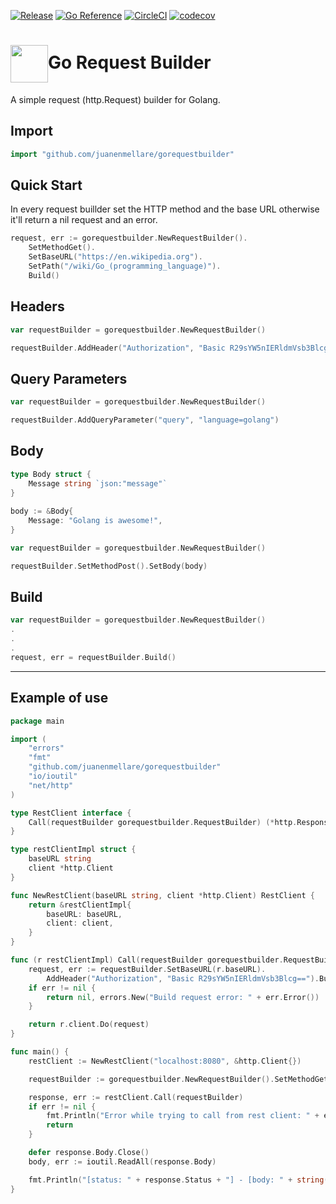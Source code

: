[![Release](https://img.shields.io/github/v/release/juanenmellare/gorequestbuilder.svg?style=flat-square)](https://github.com/juanenmellare/gorequestbuilder/releases)
[![Go Reference](https://pkg.go.dev/badge/github.com/juanenmellare/gorequestbuilder.svg)](https://pkg.go.dev/github.com/juanenmellare/gorequestbuilder)
[![CircleCI](https://circleci.com/gh/juanenmellare/gorequestbuilder.svg?style=shield)](https://circleci.com/gh/juanenmellare/gorequestbuilder)
[![codecov](https://codecov.io/gh/juanenmellare/gorequestbuilder/branch/main/graph/badge.svg?token=ZCRF68IC8Z)](https://codecov.io/gh/juanenmellare/gorequestbuilder)

# <img width="60px" align="center" src="https://miro.medium.com/fit/c/262/262/1*yh90bW8jL4f8pOTZTvbzqw.png">Go Request Builder
A simple request (http.Request) builder for Golang.

## Import

```go
import "github.com/juanenmellare/gorequestbuilder"
```

## Quick Start
In every request buillder set the HTTP method and the base URL otherwise it'll return a nil request and an error.
```go
request, err := gorequestbuilder.NewRequestBuilder().
    SetMethodGet().
    SetBaseURL("https://en.wikipedia.org").
    SetPath("/wiki/Go_(programming_language)").
    Build()
 ```
 
 ## Headers
```go
var requestBuilder = gorequestbuilder.NewRequestBuilder()

requestBuilder.AddHeader("Authorization", "Basic R29sYW5nIERldmVsb3Blcg==")
```

 ## Query Parameters
```go
var requestBuilder = gorequestbuilder.NewRequestBuilder()

requestBuilder.AddQueryParameter("query", "language=golang")
```

## Body
```go
type Body struct {
	Message string `json:"message"`
}
	
body := &Body{
	Message: "Golang is awesome!",
}

var requestBuilder = gorequestbuilder.NewRequestBuilder()

requestBuilder.SetMethodPost().SetBody(body)
```

## Build
```go
var requestBuilder = gorequestbuilder.NewRequestBuilder()
.
.
.
request, err = requestBuilder.Build()
```

***

## Example of use
```go
package main

import (
	"errors"
	"fmt"
	"github.com/juanenmellare/gorequestbuilder"
	"io/ioutil"
	"net/http"
)

type RestClient interface {
	Call(requestBuilder gorequestbuilder.RequestBuilder) (*http.Response, error)
}

type restClientImpl struct {
	baseURL string
	client *http.Client
}

func NewRestClient(baseURL string, client *http.Client) RestClient {
	return &restClientImpl{
		baseURL: baseURL,
		client: client,
	}
}

func (r restClientImpl) Call(requestBuilder gorequestbuilder.RequestBuilder) (*http.Response, error) {
	request, err := requestBuilder.SetBaseURL(r.baseURL).
		AddHeader("Authorization", "Basic R29sYW5nIERldmVsb3Blcg==").Build()
	if err != nil {
		return nil, errors.New("Build request error: " + err.Error())
	}

	return r.client.Do(request)
}

func main() {
	restClient := NewRestClient("localhost:8080", &http.Client{})

	requestBuilder := gorequestbuilder.NewRequestBuilder().SetMethodGet().SetPath("/v1/foo")

	response, err := restClient.Call(requestBuilder)
	if err != nil {
		fmt.Println("Error while trying to call from rest client: " + err.Error())
		return
	}

	defer response.Body.Close()
	body, err := ioutil.ReadAll(response.Body)

	fmt.Println("[status: " + response.Status + "] - [body: " + string(body) + "]")
}
```
